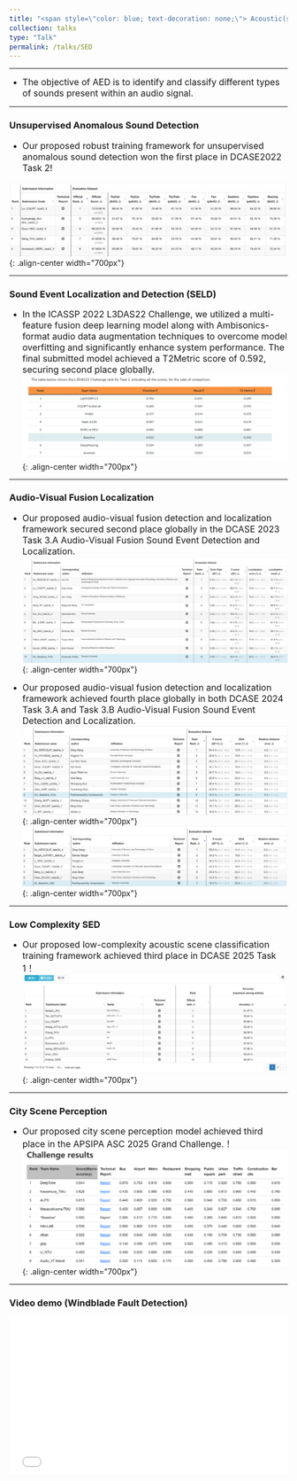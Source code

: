 ```yaml
---
title: "<span style=\"color: blue; text-decoration: none;\"> Acoustic(sound) event detection </span>"       
collection: talks
type: "Talk"
permalink: /talks/SED
---
```


---
- <font size=3> The objective of AED is to identify and classify different types of sounds present within an audio signal.</font>  


---
###  Unsupervised Anomalous Sound Detection
- <font size=3> Our proposed robust training framework for unsupervised anomalous sound detection won the first place in DCASE2022 Task 2! </font>  
  
 
![AEC before](/images/dcase2022.png){: .align-center width="700px"}

--- 
### Sound Event Localization and Detection (SELD)

- <font size=3> In the ICASSP 2022 L3DAS22 Challenge, we utilized a multi-feature fusion deep learning model along with Ambisonics-format audio data augmentation techniques to overcome model overfitting and significantly enhance system performance. The final submitted model achieved a T2Metric score of 0.592, securing second place globally. </font>  
![AEC before](/images/icasspr1.png){: .align-center width="700px"}

---
### Audio-Visual Fusion Localization

- <font size=3> Our proposed audio-visual fusion detection and localization framework secured second place globally in the DCASE 2023 Task 3.A Audio-Visual Fusion Sound Event Detection and Localization. </font>  
![AEC before](/images/dcase2023.png){: .align-center width="700px"}

- <font size=3> Our proposed audio-visual fusion detection and localization framework achieved fourth place globally in both DCASE 2024 Task 3.A and Task 3.B Audio-Visual Fusion Sound Event Detection and Localization. </font>  
![AEC before](/images/2024task3a.png){: .align-center width="700px"}
![AEC before](/images/2024task3b.png){: .align-center width="700px"}

---
### Low Complexity SED
- <font size=3> Our proposed low-complexity acoustic scene classification training framework achieved third place in DCASE 2025 Task 1！ </font>  
![AEC before](/images/2025task1.png){: .align-center width="700px"}  

---
### City Scene Perception
- <font size=3> Our proposed city scene perception model achieved third place in the APSIPA ASC 2025 Grand Challenge.！ </font>  
![AEC before](/images/APSIPA2025city.png){: .align-center width="700px"}  

---
### Video demo (Windblade Fault Detection)
   <div style="position: relative; padding-bottom: 56.25%; height: 0; overflow: hidden; max-width: 100%; height: auto;">
    <iframe 
    src="//player.bilibili.com/player.html?isOutside=true&aid=468455790&bvid=BV1L541117yt&cid=584375931&p=1&autoplay=0" 
    style="position: absolute; top: 0; left: 0; width: 100%; height: 100%;" 
    frameborder="0" 
    allowfullscreen="true">
    </iframe>
  </div>
   
   
